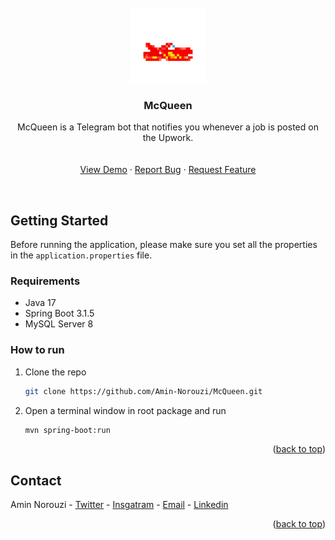 <!-- PROJECT LOGO -->
<br />
<div align="center">
  <a href="https://github.com/Amin-Norouzi/McQueen">
    <img src="https://github.com/Amin-Norouzi/McQueen/blob/master/assets/mcqueen-logo.png" alt="Logo" width="120" height="120">
  </a>

<h3 align="center">McQueen</h3>

  <p align="center">
    McQueen is a Telegram bot that notifies you whenever a job is posted on the Upwork.
    <br />


<br />
<br />
   <a href="https://github.com/Amin-Norouzi/McQueen#">View Demo</a>
    ·
    <a href="https://github.com/Amin-Norouzi/McQueen/issues">Report Bug</a>
    ·
    <a href="https://github.com/Amin-Norouzi/McQueen/issues">Request Feature</a>

  </p>
</div>

<br />

## Getting Started
Before running the application, please make sure you set all the properties in the ``application.properties`` file.

### Requirements
   - Java 17
   - Spring Boot 3.1.5
   - MySQL Server 8

### How to run

1. Clone the repo
   ```sh
   git clone https://github.com/Amin-Norouzi/McQueen.git
   ```
2. Open a terminal window in root package and run
   ```sh
   mvn spring-boot:run
   ```

<p align="right">(<a href="#top">back to top</a>)</p>

<!-- CONTACT -->

## Contact

Amin Norouzi - [Twitter](https://twitter.com/RealAminNorouzi) - [Insgatram](https://www.instagram.com/realaminnorouzi/) - [Email](mailto:realaminnorouzi@gmail.com) - [Linkedin](https://www.linkedin.com/in/amin-norouzi/)


<p align="right">(<a href="#top">back to top</a>)</p>